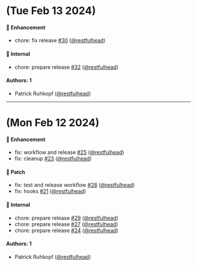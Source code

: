 # (Tue Feb 13 2024)

#### 🚀 Enhancement

- chore: fix release [#30](https://github.com/restfulhead/npm-auto-plugins/pull/30) ([@restfulhead](https://github.com/restfulhead))

#### 🔩 Internal

- chore: prepare release [#32](https://github.com/restfulhead/npm-auto-plugins/pull/32) ([@restfulhead](https://github.com/restfulhead))

#### Authors: 1

- Patrick Ruhkopf ([@restfulhead](https://github.com/restfulhead))

---

# (Mon Feb 12 2024)

#### 🚀 Enhancement

- fix: workflow and release [#25](https://github.com/restfulhead/npm-auto-plugins/pull/25) ([@restfulhead](https://github.com/restfulhead))
- fix: cleanup [#23](https://github.com/restfulhead/npm-auto-plugins/pull/23) ([@restfulhead](https://github.com/restfulhead))

#### 🐛 Patch

- fix: test and release workflow [#28](https://github.com/restfulhead/npm-auto-plugins/pull/28) ([@restfulhead](https://github.com/restfulhead))
- fix: hooks [#21](https://github.com/restfulhead/npm-auto-plugins/pull/21) ([@restfulhead](https://github.com/restfulhead))

#### 🔩 Internal

- chore: prepare release [#29](https://github.com/restfulhead/npm-auto-plugins/pull/29) ([@restfulhead](https://github.com/restfulhead))
- chore: prepare release [#27](https://github.com/restfulhead/npm-auto-plugins/pull/27) ([@restfulhead](https://github.com/restfulhead))
- chore: prepare release [#24](https://github.com/restfulhead/npm-auto-plugins/pull/24) ([@restfulhead](https://github.com/restfulhead))

#### Authors: 1

- Patrick Ruhkopf ([@restfulhead](https://github.com/restfulhead))

